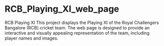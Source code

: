 # RCB_Playing_XI_web_page
RCB Playing XI  This project displays the Playing XI of the Royal Challengers Bangalore (RCB) cricket team. The web page is designed to provide an interactive and visually appealing representation of the team, including player names and images.
